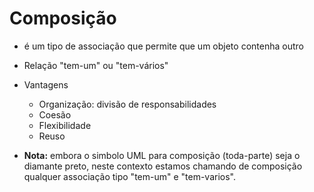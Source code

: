 # Composição
* é um tipo de associação que permite que um objeto contenha outro
* Relação "tem-um" ou "tem-vários"
* Vantagens
  * Organização: divisão de responsabilidades
  * Coesão
  * Flexibilidade
  * Reuso

* **Nota:** embora o simbolo UML para composição (toda-parte) seja o diamante preto, neste contexto estamos chamando de composição qualquer associação tipo "tem-um" e "tem-varios".